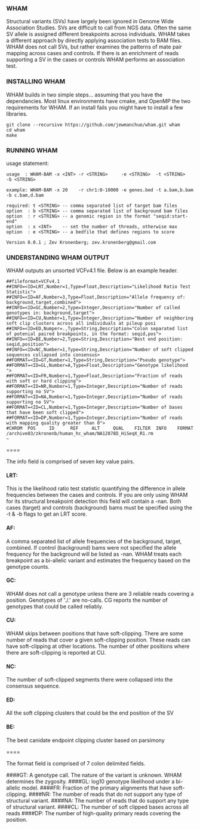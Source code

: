 ### WHAM

Structural variants (SVs) have largely been ignored in Genome Wide Association Studies.  SVs are difficult to call from NGS data.  Often the same SV allele is assigned different breakpoints across individuals.  WHAM takes a different approach by directly applying association tests to BAM files.  WHAM does not call SVs, but rather examines the patterns of mate pair mapping across cases and controls.  If there is an enrichment of reads supporting a SV in the cases or controls WHAM performs an association test.


### INSTALLING WHAM

WHAM builds in two simple steps... assuming that you have the dependancies.  Most linux environments have cmake, and OpenMP the two requirements for WHAM.  If an install fails you might have to install a few libraries. 

```
git clone --recursive https://github.com/jewmanchue/wham.git wham
cd wham
make
```

### RUNNING WHAM

usage statement:

```
usage  : WHAM-BAM -x <INT> -r <STRING>     -e <STRING>  -t <STRING>    -b <STRING>

example: WHAM-BAM -x 20    -r chr1:0-10000 -e genes.bed -t a.bam,b.bam -b c.bam,d.bam

required: t <STRING> -- comma separated list of target bam files
option  : b <STRING> -- comma separated list of background bam files
option  : r <STRING> -- a genomic region in the format "seqid:start-end"
option  : x <INT>    -- set the number of threads, otherwise max
option  : e <STRING> -- a bedfile that defines regions to score

Version 0.0.1 ; Zev Kronenberg; zev.kronenberg@gmail.com
```

### UNDERSTANDING WHAM OUTPUT

WHAM outputs an unsorted VCFv4.1 file.  Below is an example header.  

```
##fileformat=VCFv4.1
##INFO=<ID=LRT,Number=1,Type=Float,Description="Likelihood Ratio Test Statistic">
##INFO=<ID=AF,Number=3,Type=Float,Description="Allele frequency of: background,target,combined">
##INFO=<ID=GC,Number=2,Type=Integer,Description="Number of called genotypes in: background,target">
##INFO=<ID=CU,Number=1,Type=Integer,Description="Number of neighboring soft clip clusters across all individuals at pileup posi
##INFO=<ID=ED,Numper=.,Type=String,Description="Colon separated list of potenial paired breakpoints, in the format: seqid,pos">
##INFO=<ID=BE,Number=2,Type=String,Description="Best end position: seqid,position">
##INFO=<ID=NC,Number=1,Type=String,Description="Number of soft clipped sequences collapsed into consensus>
##FORMAT=<ID=GT,Number=1,Type=String,Description="Pseudo genotype">
##FORMAT=<ID=GL,Number=A,Type=Float,Description="Genotype likelihood ">
##FORMAT=<ID=FR,Number=1,Type=Float,Description="Fraction of reads with soft or hard clipping">
##FORMAT=<ID=NR,Number=1,Type=Integer,Description="Number of reads supporting no SV">
##FORMAT=<ID=NA,Number=1,Type=Integer,Description="Number of reads supporting no SV">
##FORMAT=<ID=CL,Number=1,Type=Integer,Description="Number of bases that have been soft clipped">
##FORMAT=<ID=DP,Number=1,Type=Integer,Description="Number of reads with mapping quality greater than 0">
#CHROM  POS     ID      REF     ALT     QUAL    FILTER  INFO    FORMAT  /archive03/zkronenb/human_hc_wham/NA12878D_HiSeqX_R1.rm
~
```

====

The info field is comprised of seven key value pairs.

#### LRT:

  This is the likelihood ratio test statistic quantifying the difference in allele frequencies between the cases and controls.
  If you are only using WHAM for its structural breakpoint detection this field will contain a -nan. Both  cases (target) and controls (background) bams must be specified using the -t & -b flags to get an LRT score.
  
#### AF:

  A comma separated list of allele frequencies of the background, target, combined. If control (background) bams were not specified the allele frequency for the background will be listed as -nan.  WHAM treats each breakpoint as a bi-allelic variant and estimates the frequency based on the genotype counts.
  
#### GC:

  WHAM does not call a genotype unless there are 3 reliable reads covering a position.  Genotypes of './.' are no-calls.  CG reports the number of genotypes that could be called reliably.
  
#### CU:

  WHAM skips between positions that have soft-clipping.  There are some number of reads that cover a given soft-clipping position.  These reads can have soft-clipping at other locations.  The number of other positions where there are soft-clipping is reported at CU. 

  
#### NC:
  
  The number of soft-clipped segments there were collapsed into the consensus sequence.
  
#### ED:
  
  All the soft clipping clusters that could be the end position of the SV
  
#### BE:

  The best canidate endpoint clipping cluster based on parsimony
  
====  

The format field is comprised of 7 colon delimited fields.

####GT:
  A genotype call.  The nature of the variant is unknown.  WHAM determines the zygosity.
####GL:
  log10 genotype likelihood under a bi-allelic model.
####FR:
  Fraction of the primary alignments that have soft-clipping.
####NR:
  The number of reads that do not support any type of structural variant.
####NA:
  The number of reads that do support any type of structural variant.
####CL:
  The number of soft clipped bases across all reads 
####DP:
  The number of high-quality primary reads covering the position.
